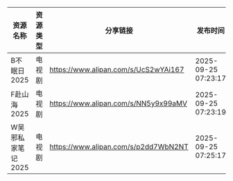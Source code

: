 | 资源名称        | 资源类型 | 分享链接                                 | 发布时间                |
| ----------- | ---- | ------------------------------------ | ------------------- |
| B不眠日2025    | 电视剧  | https://www.alipan.com/s/UcS2wYAi167 | 2025-09-25 07:23:17 |
| F赴山海2025    | 电视剧  | https://www.alipan.com/s/NN5y9x99aMV | 2025-09-25 07:23:19 |
| W吴邪私家笔记2025 | 电视剧  | https://www.alipan.com/s/p2dd7WbN2NT | 2025-09-25 07:25:17 |
